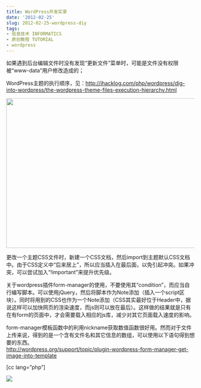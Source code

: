 ```yaml
---
title: WordPress开发实录
date: '2012-02-25'
slug: 2012-02-25-wordpress-diy
tags:
- 信息技术 INFORMATICS
- 原创教程 TUTORIAL
- wordpress
---
```



如果遇到后台编辑文件时没有发现“更新文件”菜单时，可能是文件没有权限被“www-data”用户修改造成的；

WordPress主题的执行顺序，见：http://ihacklog.com/php/wordpress/dig-into-wordpress/the-wordpress-theme-files-execution-hierarchy.html

<img src="https://cloudfs-spring.oss-cn-qingdao.aliyuncs.com/bio_spring_uploads/2012/02/WP_CheatSheet_TemplateMap.jpg" width="517" height="400" />

更改一个主题CSS文件时，新建一个CSS文档，然后import到主题默认CSS文档中。由于CSS定义中“后来居上”，所以应当插入在最后面，以免引起冲突。如果冲突，可以尝试加入“!important”来提升优先级。

关于wordpress插件form-manager的使用，不要使用其“condition”，而应当自行编写脚本。可以使用jQuery，然后将脚本作为Note添加（插入一个script区块）。同时将用到的CSS也作为一个Note添加（CSS其实最好位于Header中，据说这样可以加快网页的渲染速度，而js则可以放在最后）。这样做的结果就是只有在有form的页面中，才会需要载入相应的js库，减少对其它页面载入速度的影响。

form-manager模板函数中的利用nickname获取数值函数很好用。然而对于文件上传来说，得到的是一个含有文件名和其它信息的数组，可以使用以下语句得到想要的东西。  
http://wordpress.org/support/topic/plugin-wordpress-form-manager-get-image-into-template

\[cc lang=”php”\]  
  
![](%3C?php%20echo%20$uploads%5B'url'%5D.'/'.$file%5B'filename'%5D;?%3E“/%3E%3Cbr%20/%3E%0A%5B/cc%5D%3C/p%3E%0A%3Cp%3E另外，HTML表格中的“%3Ctr%3E”元素中必须有“%3Ctd%3E”才会显示，因为这个浪费了半天时间。%3C/p%3E%0A)
